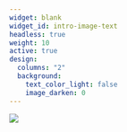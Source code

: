 ```yaml
---
widget: blank
widget_id: intro-image-text
headless: true
weight: 10
active: true
design:
  columns: "2"
  background:
    text_color_light: false
    image_darken: 0
---
```

![](/media/mbon_goos_framework.png)